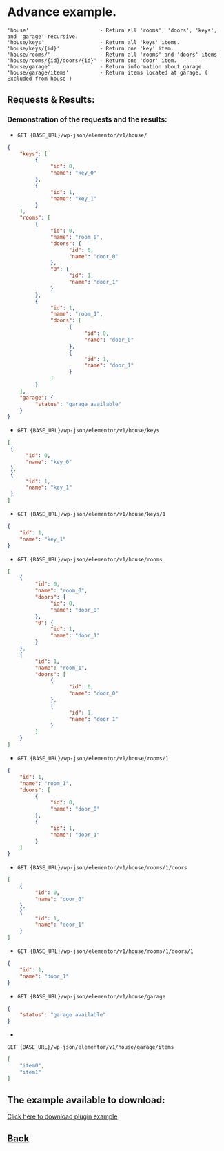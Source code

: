 # Advance example.
```text
'house'                       - Return all 'rooms', 'doors', 'keys', and 'garage' recursive.
'house/keys'                  - Return all 'keys' items.
'house/keys/{id}'             - Return one 'key' item.
'house/rooms/'                - Return all 'rooms' and 'doors' items
'house/rooms/{id}/doors/{id}' - Return one 'door' item.
'house/garage'                - Return information about garage.             
'house/garage/items'          - Return items located at garage. ( Excluded from house )          
```

## Requests & Results:
### Demonstration of the requests and the results:

    
* `GET {BASE_URL}/wp-json/elementor/v1/house/`
```json
{
	"keys": [
		 {
			  "id": 0,
			  "name": "key_0"
		 },
		 {
			  "id": 1,
			  "name": "key_1"
		 }
	],
	"rooms": [
		 {
			  "id": 0,
			  "name": "room_0",
			  "doors": {
					"id": 0,
					"name": "door_0"
			  },
			  "0": {
					"id": 1,
					"name": "door_1"
			  }
		 },
		 {
			  "id": 1,
			  "name": "room_1",
			  "doors": [
					{
						 "id": 0,
						 "name": "door_0"
					},
					{
						 "id": 1,
						 "name": "door_1"
					}
			  ]
		 }
	],
	"garage": {
		 "status": "garage available"
	}
}
```
		  
* `GET {BASE_URL}/wp-json/elementor/v1/house/keys`
```json
[
 {
	  "id": 0,
	  "name": "key_0"
 },
 {
	  "id": 1,
	  "name": "key_1"
 }
]
```
  
* `GET {BASE_URL}/wp-json/elementor/v1/house/keys/1`
```json
{
	"id": 1,
	"name": "key_1"
}
```

* `GET {BASE_URL}/wp-json/elementor/v1/house/rooms`
```json
[
	{
		 "id": 0,
		 "name": "room_0",
		 "doors": {
			  "id": 0,
			  "name": "door_0"
		 },
		 "0": {
			  "id": 1,
			  "name": "door_1"
		 }
	},
	{
		 "id": 1,
		 "name": "room_1",
		 "doors": [
			  {
					"id": 0,
					"name": "door_0"
			  },
			  {
					"id": 1,
					"name": "door_1"
			  }
		 ]
	}
]
```

* `GET {BASE_URL}/wp-json/elementor/v1/house/rooms/1`
```json
{
	"id": 1,
	"name": "room_1",
	"doors": [
		 {
			  "id": 0,
			  "name": "door_0"
		 },
		 {
			  "id": 1,
			  "name": "door_1"
		 }
	]
}
```

* `GET {BASE_URL}/wp-json/elementor/v1/house/rooms/1/doors`
```json
[
	{
		 "id": 0,
		 "name": "door_0"
	},
	{
		 "id": 1,
		 "name": "door_1"
	}
]
```

* `GET {BASE_URL}/wp-json/elementor/v1/house/rooms/1/doors/1`
```json
{
	"id": 1,
	"name": "door_1"
}
```
    
* `GET {BASE_URL}/wp-json/elementor/v1/house/garage`
```json
{
	"status": "garage available"
}
```

*
`GET {BASE_URL}/wp-json/elementor/v1/house/garage/items`
```json
[
	"item0",
	"item1"
]
```

## The example available to download:
 [Click here to download plugin example](https://drive.google.com/file/d/1pYijAc7SJdBPeFJoy0wwJHEmtO-t_Ja9/view?usp=sharing)

## [Back](controller.md)

